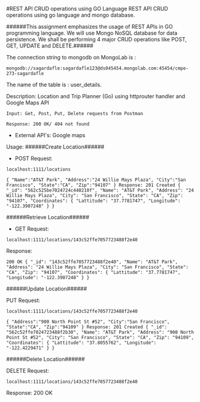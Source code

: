 #REST API CRUD operations using GO Language
REST API CRUD operations using go language and mongo database.

######This assignment emphasizes the usage of REST APIs in GO programming language. We will use Mongo NoSQL database for data persistence. We shall be performing 4 major CRUD operations like POST, GET, UPDATE and DELETE.######

The connection string to mongodb on MongoLab is : 
```
mongodb://sagardafle:sagardafle123@ds045454.mongolab.com:45454/cmpe-273-sagardafle
```

The name of the table is : user_details.

Description: Location and Trip Planner (Go) using httprouter handler and Google Maps API
```
Input: Get, Post, Put, Delete requests from Postman
```
```
Response: 200 OK/ 404 not found
```
* External API's: Google maps

Usage:
######Create Location######

* POST Request:
```
localhost:1111/locations 
```
```
{ "Name":"AT&T Park", "Address":"24 Willie Mays Plaza", "City":"San Francisco", "State":"CA", "Zip":"94107" } Response: 201 Created { "_id": "562c525be7024724c440210f", "Name": "AT&T Park", "Address": "24 Willie Mays Plaza", "City": "San Francisco", "State": "CA", "Zip": "94107", "Coordinates": { "Lattitude": "37.7781747", "Longitude": "-122.3907248" } }
```
######Retrieve Location######

* GET Request:
```
localhost:1111/locations/143c52ffe7057723488f2e40
```
Response:
```
200 OK { "_id": "143c52ffe7057723488f2e40", "Name": "AT&T Park", "Address": "24 Willie Mays Plaza", "City": "San Francisco", "State": "CA", "Zip": "94107", "Coordinates": { "Lattitude": "37.7781747", "Longitude": "-122.3907248" } }
```
######Update Location######

PUT Request:
```
localhost:1111/locations/143c52ffe7057723488f2e40
```
```
{ "Address":"900 North Point St #52", "City":"San Francisco", "State":"CA", "Zip":"94109" } Response: 201 Created { "_id": "562c52ffe7024723488f2b30", "Name": "AT&T Park", "Address": "900 North Point St #52", "City": "San Francisco", "State": "CA", "Zip": "94109", "Coordinates": { "Lattitude": "37.8055762", "Longitude": "-122.4229471" } }
```

######Delete Location######

DELETE Request:
```
localhost:1111/locations/143c52ffe7057723488f2e40
```

Response: 200 OK

